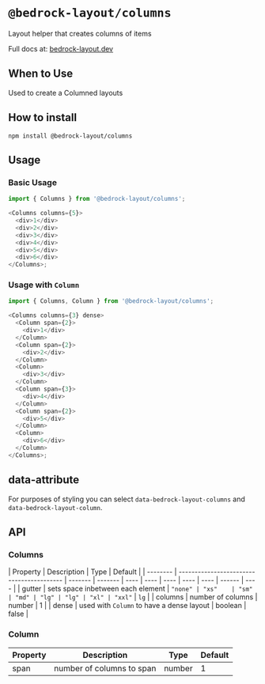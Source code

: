# `@bedrock-layout/columns`

Layout helper that creates columns of items

Full docs at: [bedrock-layout.dev](https://bedrock-layout.dev/)

## When to Use

Used to create a Columned layouts

## How to install

`npm install @bedrock-layout/columns`

## Usage

### Basic Usage

```javascript
import { Columns } from '@bedrock-layout/columns';

<Columns columns={5}>
  <div>1</div>
  <div>2</div>
  <div>3</div>
  <div>4</div>
  <div>5</div>
  <div>6</div>
</Columns>;
```

### Usage with `Column`

```javascript
import { Columns, Column } from '@bedrock-layout/columns';

<Columns columns={3} dense>
  <Column span={2}>
    <div>1</div>
  </Column>
  <Column span={2}>
    <div>2</div>
  </Column>
  <Column>
    <div>3</div>
  </Column>
  <Column span={3}>
    <div>4</div>
  </Column>
  <Column span={2}>
    <div>5</div>
  </Column>
  <Column>
    <div>6</div>
  </Column>
</Columns>;
```

## data-attribute

For purposes of styling you can select `data-bedrock-layout-columns` and `data-bedrock-layout-column`.

## API

### Columns

| Property | Description                               | Type    | Default |
| -------- | ----------------------------------------- | ------- | ------- | ---- | ---- | ---- | ---- | ---- | ------ | ---- |
| gutter   | sets space inbetween each element         | `"none" | "xs"    | "sm" | "md" | "lg" | "lg" | "xl" | "xxl"` | `lg` |
| columns  | number of columns                         | number  | 1       |
| dense    | used with `Column` to have a dense layout | boolean | false   |

### Column

| Property | Description               | Type   | Default |
| -------- | ------------------------- | ------ | ------- |
| span     | number of columns to span | number | 1       |
